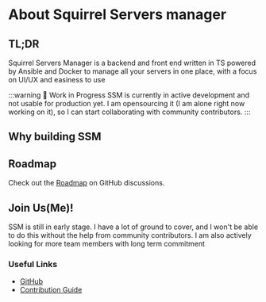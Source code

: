# About Squirrel Servers manager

## TL;DR

Squirrel Servers Manager is a backend and front end written in TS powered by Ansible and Docker to manage all your servers in one place, with a focus on UI/UX and easiness to use

:::warning 🚧 Work in Progress
SSM is currently in active development and not usable for production yet. I am opensourcing it (I am alone right now working on it), so I can start collaborating with community contributors.
:::

## Why building SSM

## Roadmap

Check out the [Roadmap](https://github.com/SquirrelCorporation/SquirrelServersManager/wiki) on GitHub discussions.

## Join Us(Me)!

SSM is still in early stage. I have a lot of ground to cover, and I won't be able to do this without the help from community contributors. I am also actively looking for more team members with long term commitment

### Useful Links

- [GitHub](https://github.com/SquirrelCorporation/SquirrelServersManager/)
- [Contribution Guide](/contrib-guide/)
